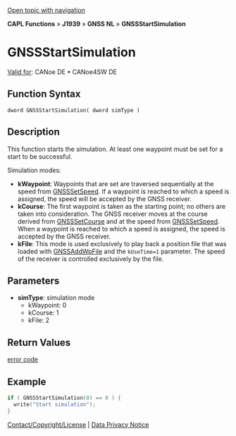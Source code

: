 [Open topic with navigation](../../../../../../CANoeDEFamily.htm#Topics/CAPLFunctions/J1939/GNSSNodeLayer/Functions/CAPLfunctionGNSSstartsimulation.md)

**CAPL Functions** » **J1939** » **GNSS NL** » **GNSSStartSimulation**

# GNSSStartSimulation

[Valid for](../../../../Shared/FeatureAvailability.md): CANoe DE • CANoe4SW DE

## Function Syntax

```
dword GNSSStartSimulation( dword simType )
```

## Description

This function starts the simulation. At least one waypoint must be set for a start to be successful.

Simulation modes:

- **kWaypoint**: Waypoints that are set are traversed sequentially at the speed from [GNSSSetSpeed](CAPLfunctionGNSSsetspeed.md). If a waypoint is reached to which a speed is assigned, the speed will be accepted by the GNSS receiver.
- **kCourse**: The first waypoint is taken as the starting point; no others are taken into consideration. The GNSS receiver moves at the course derived from [GNSSSetCourse](CAPLfunctionGNSSsetcourse.md) and at the speed from [GNSSSetSpeed](CAPLfunctionGNSSsetspeed.md). When a waypoint is reached to which a speed is assigned, the speed is accepted by the GNSS receiver.
- **kFile**: This mode is used exclusively to play back a position file that was loaded with [GNSSAddWpFile](CAPLfunctionGNSSaddwpfile.md) and the `kUseTime=1` parameter. The speed of the receiver is controlled exclusively by the file.

## Parameters

- **simType**: simulation mode
  - kWaypoint: 0
  - kCourse: 1
  - kFile: 2

## Return Values

[error code](../CAPLfunctionsGNSSNLErrorCodesGetLastError.md)

## Example

```c
if ( GNSSStartSimulation(0) == 0 ) {
  write("Start simulation");
}
```

[Contact/Copyright/License](../../../../Shared/ContactCopyrightLicense.md) | [Data Privacy Notice](https://www.vector.com/int/en/company/get-info/privacy-policy/)
